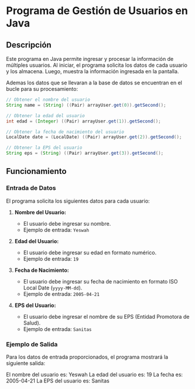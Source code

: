 # Programa de Gestión de Usuarios en Java

## Descripción

Este programa en Java permite ingresar y procesar la información de múltiples usuarios. Al iniciar, el programa solicita los datos de cada usuario y los almacena. Luego, muestra la información ingresada en la pantalla.

Ademas los datos que se llevaran a la base de datos se encuentran en el bucle para su procesamiento: 
```java
// Obtener el nombre del usuario
String name = (String) ((Pair) arrayUser.get(0)).getSecond();

// Obtener la edad del usuario
int edad = (Integer) ((Pair) arrayUser.get(1)).getSecond();

// Obtener la fecha de nacimiento del usuario
LocalDate date = (LocalDate) ((Pair) arrayUser.get(2)).getSecond();

// Obtener la EPS del usuario
String eps = (String) ((Pair) arrayUser.get(3)).getSecond();
```

## Funcionamiento

### Entrada de Datos

El programa solicita los siguientes datos para cada usuario:

1. **Nombre del Usuario:**
   - El usuario debe ingresar su nombre.
   - Ejemplo de entrada: `Yeswah`

2. **Edad del Usuario:**
   - El usuario debe ingresar su edad en formato numérico.
   - Ejemplo de entrada: `19`

3. **Fecha de Nacimiento:**
   - El usuario debe ingresar su fecha de nacimiento en formato ISO Local Date (`yyyy-MM-dd`).
   - Ejemplo de entrada: `2005-04-21`

4. **EPS del Usuario:**
   - El usuario debe ingresar el nombre de su EPS (Entidad Promotora de Salud).
   - Ejemplo de entrada: `Sanitas`

### Ejemplo de Salida

Para los datos de entrada proporcionados, el programa mostrará la siguiente salida:

El nombre del usuario es: Yeswah  La edad del usuario es: 19 La fecha es: 2005-04-21 La EPS del usuario es: Sanitas
